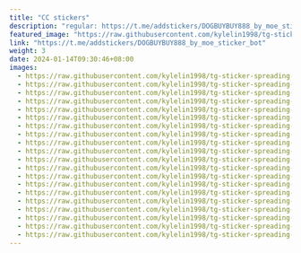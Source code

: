 ```yaml
---
title: "CC stickers"
description: "regular: https://t.me/addstickers/DOGBUYBUY888_by_moe_sticker_bot"
featured_image: "https://raw.githubusercontent.com/kylelin1998/tg-sticker-spreading-worldwide-images/main/img/97b0f0c8-3174-4dfd-964e-aea939032fe2.jpg"
link: "https://t.me/addstickers/DOGBUYBUY888_by_moe_sticker_bot"
weight: 3
date: 2024-01-14T09:30:46+08:00
images:
  - https://raw.githubusercontent.com/kylelin1998/tg-sticker-spreading-worldwide-images/main/img/97b0f0c8-3174-4dfd-964e-aea939032fe2.jpg
  - https://raw.githubusercontent.com/kylelin1998/tg-sticker-spreading-worldwide-images/main/img/8415715a-dff6-487b-93fd-ae0c887b98e4.jpg
  - https://raw.githubusercontent.com/kylelin1998/tg-sticker-spreading-worldwide-images/main/img/f894f20b-ca65-46c0-9679-0d663a7342e0.jpg
  - https://raw.githubusercontent.com/kylelin1998/tg-sticker-spreading-worldwide-images/main/img/216fde29-e57a-411c-9886-c65eea24fcfa.jpg
  - https://raw.githubusercontent.com/kylelin1998/tg-sticker-spreading-worldwide-images/main/img/d41f1c21-50d2-45a2-8330-1a592865be45.jpg
  - https://raw.githubusercontent.com/kylelin1998/tg-sticker-spreading-worldwide-images/main/img/7de77d8a-ff4f-4d34-aa93-d02e3d3a4b01.jpg
  - https://raw.githubusercontent.com/kylelin1998/tg-sticker-spreading-worldwide-images/main/img/d63260bd-8c0b-4730-ae9c-02ce805cba42.jpg
  - https://raw.githubusercontent.com/kylelin1998/tg-sticker-spreading-worldwide-images/main/img/43d13df8-a564-45ec-8d4a-2ecbcfcc0a86.jpg
  - https://raw.githubusercontent.com/kylelin1998/tg-sticker-spreading-worldwide-images/main/img/fe3f66a1-22fb-4733-b521-58005090708d.jpg
  - https://raw.githubusercontent.com/kylelin1998/tg-sticker-spreading-worldwide-images/main/img/38af5287-8dea-4ef7-a43d-d3aa2c0fc303.jpg
  - https://raw.githubusercontent.com/kylelin1998/tg-sticker-spreading-worldwide-images/main/img/ea7cadcc-0589-47a3-ae7c-c87c0066066c.jpg
  - https://raw.githubusercontent.com/kylelin1998/tg-sticker-spreading-worldwide-images/main/img/ded305e1-2927-47ed-a532-62774afc8bb1.jpg
  - https://raw.githubusercontent.com/kylelin1998/tg-sticker-spreading-worldwide-images/main/img/f05467b5-d778-4902-ae26-1ca4ecafb170.jpg
  - https://raw.githubusercontent.com/kylelin1998/tg-sticker-spreading-worldwide-images/main/img/f3f09067-a0e7-4341-b6c9-d8565999ba9f.jpg
  - https://raw.githubusercontent.com/kylelin1998/tg-sticker-spreading-worldwide-images/main/img/ea31969c-6e63-4359-bc0e-2d7d6e79a675.jpg
  - https://raw.githubusercontent.com/kylelin1998/tg-sticker-spreading-worldwide-images/main/img/b6bbe08e-fa70-45eb-aaf0-b8990c2723d5.jpg
  - https://raw.githubusercontent.com/kylelin1998/tg-sticker-spreading-worldwide-images/main/img/09ecceaa-6410-40cb-b22d-777337f23f1c.jpg
  - https://raw.githubusercontent.com/kylelin1998/tg-sticker-spreading-worldwide-images/main/img/0781c1cb-5a03-4c6d-9dbc-a4209ed42311.jpg
  - https://raw.githubusercontent.com/kylelin1998/tg-sticker-spreading-worldwide-images/main/img/515fa9fa-2af2-43b3-86de-8bdcdc6d6315.jpg
  - https://raw.githubusercontent.com/kylelin1998/tg-sticker-spreading-worldwide-images/main/img/eb8994ce-0491-43cf-8efb-9d5929a4601e.jpg
---
```

